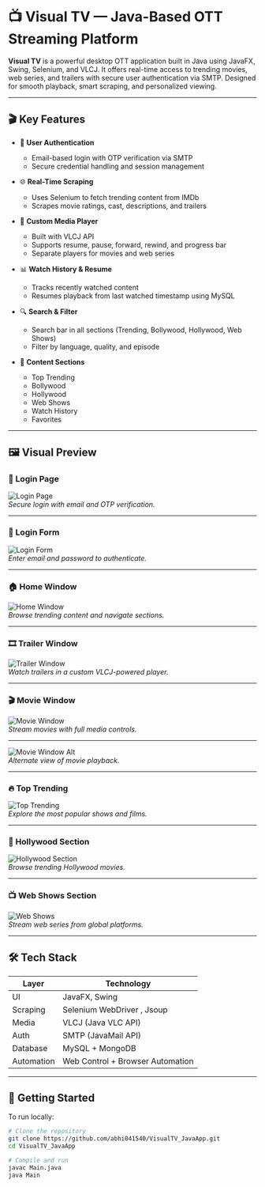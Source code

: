 # 📺 Visual TV — Java-Based OTT Streaming Platform

**Visual TV** is a powerful desktop OTT application built in Java using JavaFX, Swing, Selenium, and VLCJ. It offers real-time access to trending movies, web series, and trailers with secure user authentication via SMTP. Designed for smooth playback, smart scraping, and personalized viewing.

---

## 🎬 Key Features

- 🔐 **User Authentication**
  - Email-based login with OTP verification via SMTP
  - Secure credential handling and session management

- 🌐 **Real-Time Scraping**
  - Uses Selenium to fetch trending content from IMDb
  - Scrapes movie ratings, cast, descriptions, and trailers

- 🎥 **Custom Media Player**
  - Built with VLCJ API
  - Supports resume, pause, forward, rewind, and progress bar
  - Separate players for movies and web series

- 📊 **Watch History & Resume**
  - Tracks recently watched content
  - Resumes playback from last watched timestamp using MySQL

- 🔍 **Search & Filter**
  - Search bar in all sections (Trending, Bollywood, Hollywood, Web Shows)
  - Filter by language, quality, and episode

- 🧾 **Content Sections**
  - Top Trending
  - Bollywood
  - Hollywood
  - Web Shows
  - Watch History
  - Favorites

---

## 🖼️ Visual Preview

### 🔐 Login Page

![Login Page](assets/v1.png)  
*Secure login with email and OTP verification.*

---

### 📝 Login Form

![Login Form](assets/v2.png)  
*Enter email and password to authenticate.*

---

### 🏠 Home Window

![Home Window](assets/v3.png)  
*Browse trending content and navigate sections.*

---

### 🎞️ Trailer Window

![Trailer Window](assets/v4.png)  
*Watch trailers in a custom VLCJ-powered player.*

---

### 🎬 Movie Window

![Movie Window](assets/v5.png)  
*Stream movies with full media controls.*

---

![Movie Window Alt](assets/v6.png)  
*Alternate view of movie playback.*

---

### 🔥 Top Trending

![Top Trending](assets/v7.png)  
*Explore the most popular shows and films.*

---

### 🎥 Hollywood Section

![Hollywood Section](assets/v8.png)  
*Browse trending Hollywood movies.*

---

### 📺 Web Shows Section

![Web Shows](assets/v9.png)  
*Stream web series from global platforms.*

---

## 🛠️ Tech Stack

| Layer       | Technology             |
|-------------|-------------------------|
| UI          | JavaFX, Swing           |
| Scraping    | Selenium WebDriver , Jsoup      |
| Media       | VLCJ (Java VLC API)     |
| Auth        | SMTP (JavaMail API)     |
| Database    | MySQL + MongoDB         |
| Automation  | Web Control + Browser Automation |

---

## 🚀 Getting Started

To run locally:

```bash
# Clone the repository
git clone https://github.com/abhi041540/VisualTV_JavaApp.git
cd VisualTV_JavaApp

# Compile and run
javac Main.java
java Main
